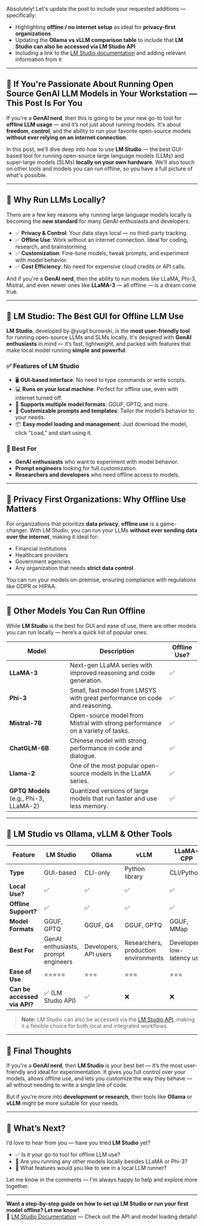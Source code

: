 
Absolutely! Let's update the post to include your requested additions — specifically:

- Highlighting **offline / no internet setup** as ideal for **privacy-first organizations**
- Updating the **Ollama vs vLLM comparison table** to include that **LM Studio can also be accessed via LM Studio API**
- Including a link to the [LM Studio documentation](https://lmstudio.ai/docs/python) and adding relevant information from it

---

## 🚀 **If You're Passionate About Running Open Source GenAI LLM Models in Your Workstation — This Post Is For You**

If you're a **GenAI nerd**, then this is going to be your new go-to tool for **offline LLM usage** — and it’s not just about running models. It's about **freedom**, **control**, and the ability to run your favorite open-source models **without ever relying on an internet connection**.

In this post, we’ll dive deep into how to use **LM Studio** — the best GUI-based tool for running open-source large language models (LLMs) and super-large models (SLMs) **locally on your own hardware**. We’ll also touch on other tools and models you can run offline, so you have a full picture of what's possible.

---

## 🧠 **Why Run LLMs Locally?**

There are a few key reasons why running large language models locally is becoming the **new standard** for many GenAI enthusiasts and developers:

- ✅ **Privacy & Control**: Your data stays local — no third-party tracking.
- ✅ **Offline Use**: Work without an internet connection. Ideal for coding, research, and brainstorming.
- ✅ **Customization**: Fine-tune models, tweak prompts, and experiment with model behavior.
- ✅ **Cost Efficiency**: No need for expensive cloud credits or API calls.

And if you're a **GenAI nerd**, then the ability to run models like LLaMA, Phi-3, Mistral, and even newer ones like **LLaMA-3** — all offline — is a dream come true.

---

## 🧩 **LM Studio: The Best GUI for Offline LLM Use**

**LM Studio**, developed by @yugil burowski, is the **most user-friendly tool** for running open-source LLMs and SLMs locally. It's designed with **GenAI enthusiasts** in mind — it’s fast, lightweight, and packed with features that make local model running **simple and powerful**.

### ✅ Features of LM Studio

- 🖥️ **GUI-based interface**: No need to type commands or write scripts.
- 💻 **Runs on your local machine**: Perfect for offline use, even with internet turned off.
- 🧠 **Supports multiple model formats**: GGUF, GPTQ, and more.
- 📌 **Customizable prompts and templates**: Tailor the model’s behavior to your needs.
- 📦 **Easy model loading and management**: Just download the model, click "Load," and start using it.

### 🧠 Best For
- **GenAI enthusiasts** who want to experiment with model behavior.
- **Prompt engineers** looking for full customization.
- **Researchers and developers** who need offline access to models.

---

## 🧠 **Privacy First Organizations: Why Offline Use Matters**

For organizations that prioritize **data privacy**, **offline use** is a game-changer. With LM Studio, you can run your LLMs **without ever sending data over the internet**, making it ideal for:

- Financial institutions
- Healthcare providers
- Government agencies
- Any organization that needs **strict data control**

You can run your models on-premise, ensuring compliance with regulations like GDPR or HIPAA.

---

## 🧩 Other Models You Can Run Offline

While **LM Studio** is the best for GUI and ease of use, there are other models you can run locally — here’s a quick list of popular ones:

| Model | Description | Offline Use? |
|-------|-------------|--------------|
| **LLaMA-3** | Next-gen LLaMA series with improved reasoning and code generation. | ✅ |
| **Phi-3** | Small, fast model from LMSYS with great performance on code and reasoning. | ✅ |
| **Mistral-7B** | Open-source model from Mistral with strong performance on a variety of tasks. | ✅ |
| **ChatGLM-6B** | Chinese model with strong performance in code and dialogue. | ✅ |
| **Llama-2** | One of the most popular open-source models in the LLaMA series. | ✅ |
| **GPTQ Models** (e.g., Phi-3, LLaMA-2) | Quantized versions of large models that run faster and use less memory. | ✅ |

---

## 🧠 **LM Studio vs Ollama, vLLM & Other Tools**

| Feature | LM Studio | Ollama | vLLM | LLaMA-CPP |
|--------|-----------|--------|------|-----------|
| **Type** | GUI-based | CLI-only | Python library | CLI/Python |
| **Local Use?** | ✅ | ✅ | ✅ | ✅ |
| **Offline Support?** | ✅ | ✅ | ✅ | ✅ |
| **Model Formats** | GGUF, GPTQ | GGUF, Q4 | GGUF, GPTQ | GGUF, MMap |
| **Best For** | GenAI enthusiasts, prompt engineers | Developers, API users | Researchers, production environments | Developers, low-latency use |
| **Ease of Use** | ⭐⭐⭐⭐⭐ | ⭐⭐⭐ | ⭐⭐⭐ | ⭐⭐⭐ |
| **Can be accessed via API?** | ✅ (LM Studio API) | ✅ | ❌ | ❌ |

> **Note:** LM Studio can also be accessed via the [LM Studio API](https://lmstudio.ai/docs/python), making it a flexible choice for both local and integrated workflows.

---

## 🚀 **Final Thoughts**

If you're a **GenAI nerd**, then **LM Studio** is your best bet — it’s the most user-friendly and ideal for experimentation. It gives you full control over your models, allows offline use, and lets you customize the way they behave — all without needing to write a single line of code.

But if you're more into **development or research**, then tools like **Ollama** or **vLLM** might be more suitable for your needs.

---

## 🧩 What’s Next?

I’d love to hear from you — have you tried **LM Studio** yet?

- ✅ Is it your go-to tool for offline LLM use?
- 🤔 Are you running any other models locally besides LLaMA or Phi-3?
- 🧠 What features would you like to see in a local LLM runner?

Let me know in the comments — I'm always happy to help and explore more together.

---

**Want a step-by-step guide on how to set up LM Studio or run your first model offline? Let me know!**  
🔗 [LM Studio Documentation](https://lmstudio.ai/docs/python) — Check out the API and model loading details!
